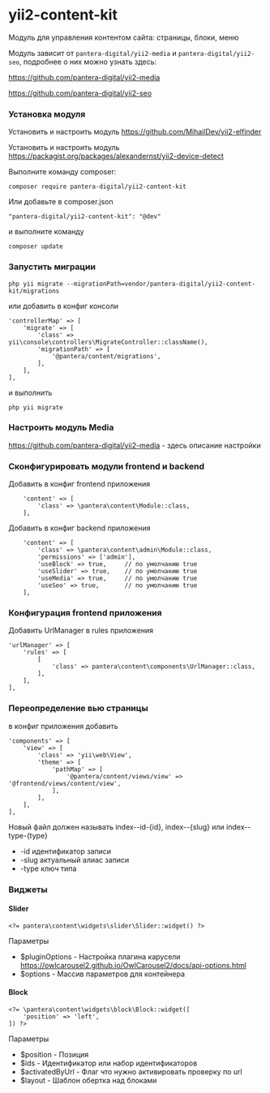 # yii2-content-kit

Модуль для управления контентом сайта: страницы, блоки, меню

Модуль зависит от `pantera-digital/yii2-media` и `pantera-digital/yii2-seo`, подробнее о них можно узнать здесь:

https://github.com/pantera-digital/yii2-media

https://github.com/pantera-digital/yii2-seo


### Установка модуля

Установить и настроить модуль https://github.com/MihailDev/yii2-elfinder

Установить и настроить модуль https://packagist.org/packages/alexandernst/yii2-device-detect

Выполните команду composer:
```
composer require pantera-digital/yii2-content-kit
```
Или добавьте в composer.json
```
"pantera-digital/yii2-content-kit": "@dev"
```
и выполните команду
```
composer update
```

### Запустить миграции

```
php yii migrate --migrationPath=vendor/pantera-digital/yii2-content-kit/migrations
```

или добавить в конфиг консоли
```
'controllerMap' => [
    'migrate' => [
        'class' => yii\console\controllers\MigrateController::className(),
        'migrationPath' => [
            '@pantera/content/migrations',
        ],
    ],
],
```
и выполнить
```
php yii migrate
```
### Настроить модуль Media 
https://github.com/pantera-digital/yii2-media - здесь описание настройки

### Сконфигурировать модули frontend и backend

Добавить в конфиг frontend приложения
```
    'content' => [
        'class' => \pantera\content\Module::class,
    ],
```
Добавить в конфиг backend приложения
```
    'content' => [
        'class' => \pantera\content\admin\Module::class,
        'permissions' => ['admin'],
        'useBlock' => true,     // по умолчанию true
        'useSlider' => true,    // по умолчанию true
        'useMedia' => true,     // по умолчанию true
        'useSeo' => true,       // по умолчанию true
    ],
```

### Конфигурация frontend приложения

Добавить UrlManager в rules приложения
```
'urlManager' => [
    'rules' => [
        [
            'class' => pantera\content\components\UrlManager::class,
        ],
    ],
],
```

### Переопределение вью страницы
в конфиг приложения добавить
```
'components' => [
    'view' => [
        'class' => 'yii\web\View',
        'theme' => [
            'pathMap' => [
                '@pantera/content/views/view' => '@frontend/views/content/view',
            ],
        ],
    ],
],
```

Новый файл должен называть index--id-{id}, index--{slug} или index--type-{type}
* -id идентификатор записи
* -slug актуальный алиас записи
* -type ключ типа

### Виджеты
#### Slider
```
<?= pantera\content\widgets\slider\Slider::widget() ?>
```
Параметры
* $pluginOptions - Настройка плагина карусели https://owlcarousel2.github.io/OwlCarousel2/docs/api-options.html
* $options - Массив параметров для контейнера
#### Block
```
<?= \pantera\content\widgets\block\Block::widget([
    'position' => 'left',
]) ?>
```
Параметры
* $position - Позиция
* $ids - Идентификатор или набор идентификаторов
* $activatedByUrl - Флаг что нужно активировать проверку по url
* $layout - Шаблон обертка над блоками
